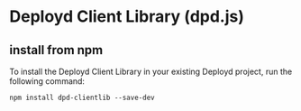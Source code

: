 # Deployd Client Library (dpd.js)

## install from npm

To install the Deployd Client Library in your existing Deployd project, run the following command:
 
	npm install dpd-clientlib --save-dev